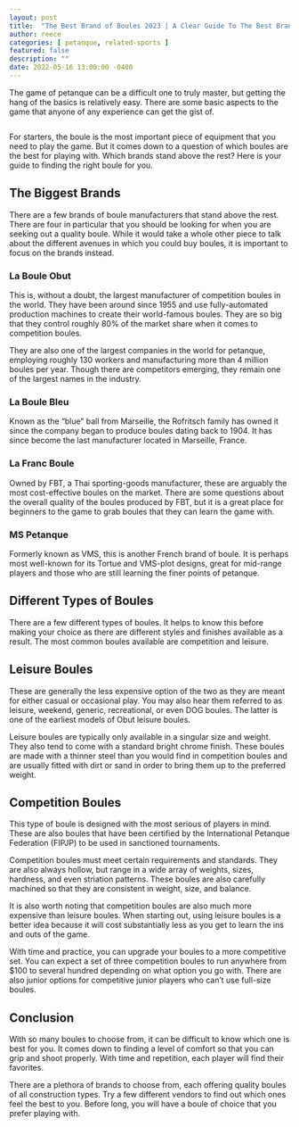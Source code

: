 ```yaml
---
layout: post
title:  "The Best Brand of Boules 2023 | A Clear Guide To The Best Brands To Buy"
author: reece
categories: [ petanque, related-sports ]
featured: false
description: ""
date: 2022-05-16 13:00:00 -0400
---
```

    

<!-- wp:paragraph -->
<p xmlns="http://www.w3.org/1999/xhtml">The game of petanque can be a difficult one to truly master, but getting the hang of the basics is relatively easy. There are some basic aspects to the game that anyone of any experience can get the gist of.</p>
<!-- /wp:paragraph -->

<!-- wp:image {"id":1011,"sizeSlug":"full","linkDestination":"none"} -->
<figure class="wp-block-image size-full"><img src="/img/posts/petanque.jpg" alt="" class="wp-image-1011"/></figure>
<!-- /wp:image -->

<!-- wp:paragraph -->
<p>For starters, the boule is the most important piece of equipment that you need to play the game. But it comes down to a question of which boules are the best for playing with. Which brands stand above the rest? Here is your guide to finding the right boule for you.</p>
<!-- /wp:paragraph -->

<!-- wp:heading -->
<h2>The Biggest Brands</h2>
<!-- /wp:heading -->

<!-- wp:paragraph -->
<p>There are a few brands of boule manufacturers that stand above the rest. There are four in particular that you should be looking for when you are seeking out a quality boule. While it would take a whole other piece to talk about the different avenues in which you could buy boules, it is important to focus on the brands instead.</p>
<!-- /wp:paragraph -->

<!-- wp:heading {"level":3} -->
<h3>La Boule Obut</h3>
<!-- /wp:heading -->

<!-- wp:paragraph -->
<p>This is, without a doubt, the largest manufacturer of competition boules in the world. They have been around since 1955 and use fully-automated production machines to create their world-famous boules. They are so big that they control roughly 80% of the market share when it comes to competition boules.</p>
<!-- /wp:paragraph -->

<!-- wp:paragraph -->
<p>They are also one of the largest companies in the world for petanque, employing roughly 130 workers and manufacturing more than 4 million boules per year. Though there are competitors emerging, they remain one of the largest names in the industry.</p>
<!-- /wp:paragraph -->

<!-- wp:heading {"level":3} -->
<h3>La Boule Bleu</h3>
<!-- /wp:heading -->

<!-- wp:paragraph -->
<p>Known as the “blue” ball from Marseille, the Rofritsch family has owned it since the company began to produce boules dating back to 1904. It has since become the last manufacturer located in Marseille, France.</p>
<!-- /wp:paragraph -->

<!-- wp:heading {"level":3} -->
<h3>La Franc Boule</h3>
<!-- /wp:heading -->

<!-- wp:paragraph -->
<p>Owned by FBT, a Thai sporting-goods manufacturer, these are arguably the most cost-effective boules on the market. There are some questions about the overall quality of the boules produced by FBT, but it is a great place for beginners to the game to grab boules that they can learn the game with.</p>
<!-- /wp:paragraph -->

<!-- wp:heading {"level":3} -->
<h3>MS Petanque</h3>
<!-- /wp:heading -->

<!-- wp:paragraph -->
<p>Formerly known as VMS, this is another French brand of boule. It is perhaps most well-known for its Tortue and VMS-plot designs, great for mid-range players and those who are still learning the finer points of petanque.</p>
<!-- /wp:paragraph -->

<!-- wp:heading -->
<h2>Different Types of Boules</h2>
<!-- /wp:heading -->

<!-- wp:paragraph -->
<p>There are a few different types of boules. It helps to know this before making your choice as there are different styles and finishes available as a result. The most common boules available are competition and leisure.</p>
<!-- /wp:paragraph -->

<!-- wp:heading -->
<h2>Leisure Boules</h2>
<!-- /wp:heading -->

<!-- wp:paragraph -->
<p>These are generally the less expensive option of the two as they are meant for either casual or occasional play. You may also hear them referred to as leisure, weekend, generic, recreational, or even DOG boules. The latter is one of the earliest models of Obut leisure boules.</p>
<!-- /wp:paragraph -->

<!-- wp:paragraph -->
<p>Leisure boules are typically only available in a singular size and weight. They also tend to come with a standard bright chrome finish. These boules are made with a thinner steel than you would find in competition boules and are usually fitted with dirt or sand in order to bring them up to the preferred weight.</p>
<!-- /wp:paragraph -->

<!-- wp:heading -->
<h2>Competition Boules</h2>
<!-- /wp:heading -->

<!-- wp:paragraph -->
<p>This type of boule is designed with the most serious of players in mind. These are also boules that have been certified by the International Petanque Federation (FIPJP) to be used in sanctioned tournaments.</p>
<!-- /wp:paragraph -->

<!-- wp:paragraph -->
<p>Competition boules must meet certain requirements and standards. They are also always hollow, but range in a wide array of weights, sizes, hardness, and even striation patterns. These boules are also carefully machined so that they are consistent in weight, size, and balance.</p>
<!-- /wp:paragraph -->

<!-- wp:paragraph -->
<p>It is also worth noting that competition boules are also much more expensive than leisure boules. When starting out, using leisure boules is a better idea because it will cost substantially less as you get to learn the ins and outs of the game.</p>
<!-- /wp:paragraph -->

<!-- wp:paragraph -->
<p>With time and practice, you can upgrade your boules to a more competitive set. You can expect a set of three competition boules to run anywhere from $100 to several hundred depending on what option you go with. There are also junior options for competitive junior players who can’t use full-size boules.</p>
<!-- /wp:paragraph -->

<!-- wp:heading -->
<h2>Conclusion</h2>
<!-- /wp:heading -->

<!-- wp:paragraph -->
<p>With so many boules to choose from, it can be difficult to know which one is best for you. It comes down to finding a level of comfort so that you can grip and shoot properly. With time and repetition, each player will find their favorites.</p>
<!-- /wp:paragraph -->

<!-- wp:paragraph -->
<p>There are a plethora of brands to choose from, each offering quality boules of all construction types. Try a few different vendors to find out which ones feel the best to you. Before long, you will have a boule of choice that you prefer playing with.</p>
<!-- /wp:paragraph -->
    